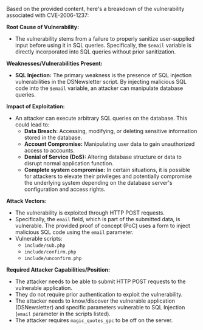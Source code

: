 Based on the provided content, here's a breakdown of the vulnerability associated with CVE-2006-1237:

**Root Cause of Vulnerability:**

*   The vulnerability stems from a failure to properly sanitize user-supplied input before using it in SQL queries. Specifically, the `$email` variable is directly incorporated into SQL queries without prior sanitization.

**Weaknesses/Vulnerabilities Present:**

*   **SQL Injection:** The primary weakness is the presence of SQL injection vulnerabilities in the DSNewsletter script. By injecting malicious SQL code into the `$email` variable, an attacker can manipulate database queries.

**Impact of Exploitation:**

*   An attacker can execute arbitrary SQL queries on the database. This could lead to:
    *   **Data Breach:** Accessing, modifying, or deleting sensitive information stored in the database.
    *   **Account Compromise:** Manipulating user data to gain unauthorized access to accounts.
    *   **Denial of Service (DoS):**  Altering database structure or data to disrupt normal application function.
    *   **Complete system compromise:** In certain situations, it is possible for attackers to elevate their privileges and potentially compromise the underlying system depending on the database server's configuration and access rights.

**Attack Vectors:**

*   The vulnerability is exploited through HTTP POST requests.
*   Specifically, the `email` field, which is part of the submitted data, is vulnerable. The provided proof of concept (PoC) uses a form to inject malicious SQL code using the `email` parameter.
* Vulnerable scripts:
    * `include/sub.php`
    * `include/confirm.php`
    * `include/unconfirm.php`

**Required Attacker Capabilities/Position:**

*   The attacker needs to be able to submit HTTP POST requests to the vulnerable application.
*   They do not require prior authentication to exploit the vulnerability.
*   The attacker needs to know/discover the vulnerable application (DSNewsletter) and specific parameters vulnerable to SQL Injection (`email` parameter in the scripts listed).
*   The attacker requires `magic_quotes_gpc` to be off on the server.